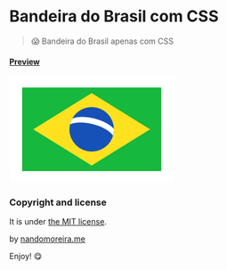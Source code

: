 # Bandeira do Brasil com CSS

> :scream: Bandeira do Brasil apenas com CSS

#### [Preview](http://nando-experiments.github.io/bandeira-do-brasil/)

![Bandeira do Brasil com CSS](/screenshot.png)

### Copyright and license

It is under [the MIT license](/LICENSE).

by [nandomoreira.me](https://nandomoreira.me)

Enjoy! :yum:
